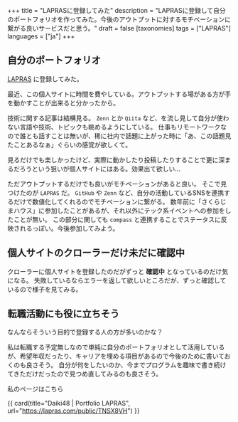+++
title = "LAPRASに登録してみた"
description = "LAPRASに登録して自分のポートフォリオを作ってみた。今後のアウトプットに対するモチベーションに繋がる良いサービスだと思う。"
draft = false
[taxonomies]
tags = ["LAPRAS"]
languages = ["ja"]
+++

## 自分のポートフォリオ

[LAPRAS](https://lapras.com) に登録してみた。

最近、この個人サイトに時間を費やしている。アウトプットする場がある方が手を動かすことが出来ると分かったから。

技術に関する記事は結構見る。
`Zenn` とか `Qiita` など、を流し見して自分が使わない言語や技術、トピックも眺めるようにしている。
仕事もリモートワークなので誰とも話すことは無いが、稀に社内で話題に上がった時に「あ、この話題見たことあるなぁ」ぐらいの感覚が欲しくて。

見るだけでも楽しかったけど、実際に動かしたり投稿したりすることで更に深まるだろうという狙いが個人サイトにはある。効果出て欲しい...

ただアウトプットするだけでも良いがモチベーションがあると良い。
そこで見つけたのが `LAPRAS` だ。
`GitHub` や `Zenn` など、自分の活動しているSNSを連携するだけで数値化してくれるのでモチベーションに繋がる。
数年前に「さくらじまハウス」に参加したことがあるが、それ以外にテック系イベントへの参加をしたことが無い。
この部分に関しても `compass` と連携することでステータスに反映されるっぽい。今後参加してみよう。

## 個人サイトのクローラーだけ未だに確認中

クローラーに個人サイトを登録したのだがずっと **確認中** となっているのだけ気になる。
失敗しているならエラーを返して欲しいところだが、ずっと確認しているので様子を見てみる。

## 転職活動にも役に立ちそう

なんならそういう目的で登録する人の方が多いのかな？

私は転職する予定無しなので単純に自分のポートフォリオとして活用しているが、希望年収だったり、キャリアを埋める項目があるので今後のために書いておくのも良さそう。
自分が何をしたいのか、今までプログラムを趣味で書き続けてきただけだったので見つめ直してみるのも良さそう。

私のページはこちら

{{ card(title="Daiki48 | Portfolio LAPRAS", url="https://lapras.com/public/TNSX8VH") }}
